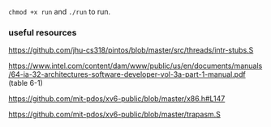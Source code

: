 `chmod +x run` and `./run` to run.

### useful resources

https://github.com/jhu-cs318/pintos/blob/master/src/threads/intr-stubs.S

https://www.intel.com/content/dam/www/public/us/en/documents/manuals/64-ia-32-architectures-software-developer-vol-3a-part-1-manual.pdf (table 6-1)

https://github.com/mit-pdos/xv6-public/blob/master/x86.h#L147

https://github.com/mit-pdos/xv6-public/blob/master/trapasm.S
